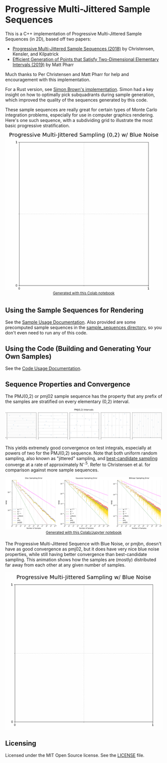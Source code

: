 # Progressive Multi-Jittered Sample Sequences

This is a C++ implementation of Progressive Multi-Jittered Sample Sequences (in 2D), based off two papers:

* [Progressive Multi-Jittered Sample Sequences (2018)](https://graphics.pixar.com/library/ProgressiveMultiJitteredSampling/paper.pdf) by Christensen, Kensler, and Kilpatrick
* [Efficient Generation of Points that Satisfy
Two-Dimensional Elementary Intervals (2019)](http://jcgt.org/published/0008/01/04/) by Matt Pharr

Much thanks to Per Christensen and Matt Pharr for help and encouragement with this implementation. 

For a Rust version, see [Simon Brown's implementation](https://github.com/sjb3d/pmj). Simon had a key insight on how to optimally pick subquadrants during sample generation, which improved the quality of the sequences generated by this code.

These sample sequences are really great for certain types of Monte Carlo integration problems, especially for use in computer graphics rendering. Here's one such sequence, with a subdividing grid to illustrate the most basic progressive stratification.

<p align="center">
<img src='https://github.com/Andrew-Helmer/pmj-cpp/blob/master/docs/pmj02bn.gif'><br>
<sup><a href="https://colab.research.google.com/github/Andrew-Helmer/pmj-cpp/blob/master/analyses/PMJ_Visualizations.ipynb">Generated with this Colab notebook</a></sup>
</p>

## Using the Sample Sequences for Rendering

See the [Sample Usage Documentation](docs/sample_usage.md). Also provided are some precomputed sample sequences in the [sample_sequences directory](/sample_sequences), so you don't even need to run any of this code.

## Using the Code (Building and Generating Your Own Samples)

See the [Code Usage Documentation](docs/code_usage.md).

## Sequence Properties and Convergence

The PMJ(0,2) or pmj02 sample sequence has the property that any prefix of the samples are stratified on every elementary (0,2) interval.

<p align="center">
<img src='https://github.com/Andrew-Helmer/pmj-cpp/blob/master/docs/pmj02_intervals.svg'>
</p>

This yields extremely good convergence on test integrals, especially at powers of two for the PMJ(0,2) sequence. Note that both uniform random sampling, also known as "jittered" sampling, and [best-candidate sampling](http://www.pbr-book.org/3ed-2018/Sampling_and_Reconstruction/Maximized_Minimal_Distance_Sampler.html) converge at a rate of approximately N<sup>-.5</sup>. Refer to Christensen et al. for comparison against more sample sequences.

<p align="center">
  <img src='https://github.com/Andrew-Helmer/pmj-cpp/blob/master/docs/error_analysis.svg'><br>
  <sup><a href="https://github.com/Andrew-Helmer/pmj-cpp/blob/master/analyses/PMJ(0%2C2)_Error_Analysis.ipynb">Generated with this Colab/Jupyter notebook</a></sup>
</p>

The Progressive Multi-Jittered Sequence with Blue Noise, or pmjbn, doesn't have as good convergence as pmj02, but it does have very nice blue noise properties, while still having better convergence than best-candidate sampling. This animation shows how the samples are (mostly) distributed far away from each other at any given number of samples.

<p align="center">
<img src='https://github.com/Andrew-Helmer/pmj-cpp/blob/master/docs/pmjbn.gif'>
</p>

## Licensing

Licensed under the MIT Open Source license. See the [LICENSE](/LICENSE) file.
